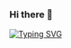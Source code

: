 ### Hi there 👋

<a href="https://git.io/typing-svg"><img src="https://readme-typing-svg.demolab.com?font=Fira+Code&pause=1000&color=D3F720&multiline=true&width=435&lines=Helow+everything+%F0%9F%A5%80+Welcome+My++;Offlcal+Git+hub+Account+%E2%9C%8C%EF%B8%8F%F0%9F%96%A4;Blak+Knight+Whatsapp+MD+BOT+%F0%9F%99%88%F0%9F%98%87;Thanks+for+good+by" alt="Typing SVG" /></a>
